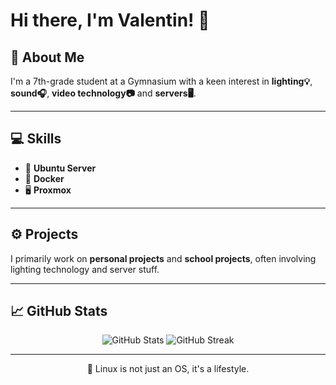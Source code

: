 # Hi there, I'm Valentin! 👋

## 🚀 About Me

I'm a 7th-grade student at a Gymnasium with a keen interest in **lighting💡**, **sound🎧**, **video technology📷** and **servers🖥️**.

---

## 💻 Skills

- 🐧 **Ubuntu Server**
- 🐳 **Docker**
- 🖥️ **Proxmox**

---

## ⚙️ Projects

I primarily work on **personal projects** and **school projects**, often involving lighting technology and server stuff.

---

## 📈 GitHub Stats

<p align="center">
  <img src="https://github-readme-stats.vercel.app/api?username=valentin-berlin&show_icons=true&theme=radical" alt="GitHub Stats"/>
  <img src="https://streak-stats.demolab.com?user=valentin-berlin&theme=radical" alt="GitHub Streak"/>
</p>

---

<p align="center">
  🌱 Linux is not just an OS, it's a lifestyle.
</p>
